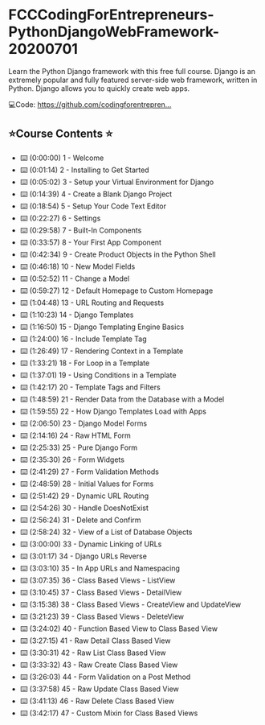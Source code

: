# FCCCodingForEntrepreneurs-PythonDjangoWebFramework-20200701

Learn the Python Django framework with this free full course. Django is an extremely popular and fully featured server-side web framework, written in Python. Django allows you to quickly create web apps.

💻Code: https://github.com/codingforentrepren...​

## ⭐️Course Contents ⭐️

* ⌨️ (0:00:00​) 1 - Welcome
* ⌨️ (0:01:14​) 2 - Installing to Get Started
* ⌨️ (0:05:02​) 3 - Setup your Virtual Environment for Django
* ⌨️ (0:14:39​) 4 - Create a Blank Django Project
* ⌨️ (0:18:54​) 5 - Setup Your Code Text Editor
* ⌨️ (0:22:27​) 6 - Settings
* ⌨️ (0:29:58​) 7 - Built-In Components
* ⌨️ (0:33:57​) 8 - Your First App Component
* ⌨️ (0:42:34​) 9 - Create Product Objects in the Python Shell
* ⌨️ (0:46:18​) 10 - New Model Fields
* ⌨️ (0:52:52​) 11 - Change a Model
* ⌨️ (0:59:27​) 12 - Default Homepage to Custom Homepage
* ⌨️ (1:04:48​) 13 - URL Routing and Requests
* ⌨️ (1:10:23​) 14 - Django Templates
* ⌨️ (1:16:50​) 15 - Django Templating Engine Basics
* ⌨️ (1:24:00​) 16 - Include Template Tag
* ⌨️ (1:26:49​) 17 - Rendering Context in a Template
* ⌨️ (1:33:21​) 18 - For Loop in a Template
* ⌨️ (1:37:01​) 19 - Using Conditions in a Template
* ⌨️ (1:42:17​) 20 - Template Tags and Filters
* ⌨️ (1:48:59​) 21 - Render Data from the Database with a Model
* ⌨️ (1:59:55​) 22 - How Django Templates Load with Apps
* ⌨️ (2:06:50​) 23 - Django Model Forms
* ⌨️ (2:14:16​) 24 - Raw HTML Form
* ⌨️ (2:25:33​) 25 - Pure Django Form
* ⌨️ (2:35:30​) 26 - Form Widgets
* ⌨️ (2:41:29​) 27 - Form Validation Methods
* ⌨️ (2:48:59​) 28 - Initial Values for Forms
* ⌨️ (2:51:42​) 29 - Dynamic URL Routing
* ⌨️ (2:54:26​) 30 - Handle DoesNotExist
* ⌨️ (2:56:24​) 31 - Delete and Confirm
* ⌨️ (2:58:24​) 32 - View of a List of Database Objects
* ⌨️ (3:00:00​) 33 - Dynamic Linking of URLs
* ⌨️ (3:01:17​) 34 - Django URLs Reverse
* ⌨️ (3:03:10​) 35 - In App URLs and Namespacing
* ⌨️ (3:07:35​) 36 - Class Based Views - ListView
* ⌨️ (3:10:45​) 37 - Class Based Views - DetailView
* ⌨️ (3:15:38​) 38 - Class Based Views - CreateView and UpdateView
* ⌨️ (3:21:23​) 39 - Class Based Views - DeleteView
* ⌨️ (3:24:02​) 40 - Function Based View to Class Based View
* ⌨️ (3:27:15​) 41 - Raw Detail Class Based View
* ⌨️ (3:30:31​) 42 - Raw List Class Based View
* ⌨️ (3:33:32​) 43 - Raw Create Class Based View
* ⌨️ (3:26:03​) 44 - Form Validation on a Post Method
* ⌨️ (3:37:58​) 45 - Raw Update Class Based View
* ⌨️ (3:41:13​) 46 - Raw Delete Class Based View
* ⌨️ (3:42:17​) 47 - Custom Mixin for Class Based Views

